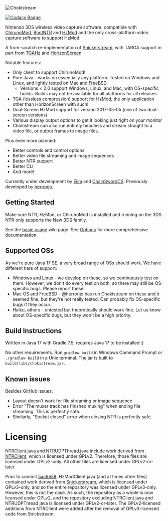 ![Chokistream](banner.svg)

[![Codacy Badge](https://app.codacy.com/project/badge/Grade/19617caaedb14f799e8d0c3595119386)](https://app.codacy.com/gh/Eiim/Chokistream/dashboard)

Nintendo 3DS wireless video capture software, compatible with [ChirunoMod](https://github.com/ChainSwordCS/ChirunoMod), [BootNTR](https://github.com/44670/BootNTR) and [HzMod](https://chainswordcs.com/horizon-by-sono.html) and the only cross-platform video capture software to support HzMod.

A from-scratch re-implementation of [Snickerstream](https://github.com/RattletraPM/Snickerstream), with TARGA support in part from [TGAHz](https://github.com/ChainSwordCS/TGAHz-Parsing) and [HorizonScreen](hps://github.com/gamingaddictionz03/HorizonM)

Notable features:
 * Only client to support ChirunoMod!
 * Pure Java - works on essentially any platform. Tested on Windows and Linux, and lightly tested on Mac and FreeBSD.
   * Versions < 2.0 support Windows, Linux, and Mac, with OS-specific builds. Builds may not be available for all platforms for all releases.
 * TGA (lossless compression) support for HzMod, the only application other than HorizonScreen with such!
 * Dual-Screen HzMod support for version 2017-05-05 (one of two dual-screen versions)
 * Various display output options to get it looking just right on your monitor
 * Chokistream can also run entirely headless and stream straight to a video file, or output frames to image files.

Plus even more planned:
 * Better controls and control options
 * Better video file streaming and image sequences
 * Better NTR support
 * Better CLI
 * And more!

Currently under development by [Eiim](https://github.com/Eiim) and [ChainSwordCS](https://github.com/ChainSwordCS). Previously developed by [herronjo](https://github.com/herronjo).

## Getting Started

Make sure NTR, HzMod, or ChirunoMod is installed and running on the 3DS. NTR only supports the New 3DS family.

See the [basic usage](https://github.com/Eiim/Chokistream/wiki/Basic-Chokistream-usage) wiki page. See [Options](https://github.com/Eiim/Chokistream/wiki/Options) for more comprehensive documentation.

## Supported OSs
As we're pure Java 17 SE, a very broad range of OSs should work. We have different tiers of support:
* Windows and Linux - we develop on these, so we continuously test on them. However, we don't do every test on both, so there may still be OS-specific bugs. Please report these!
* Mac OS and FreeBSD - @herronjo has run Chokistream on these and it seemed fine, but they're not really tested. Can probably fix OS-specific bugs if they occur.
* Haiku, others - untested but theoretically should work fine. Let us know about OS-specific bugs, but they won't be a high priority.

## Build Instructions

Written in Java 17 with Gradle 7.5, requires Java 17 to be installed :)

No other requirements. Run `gradlew build` in Windows Command Prompt or `./gradlew build` in a Unix terminal. The jar is built to `build/libs/chokistream.jar`.

## Known issues

Besides GitHub issues:
 * Layout doesn't work for file streaming or image sequence
 * Error "The muxer track has finished muxing" when ending file streaming. This is perfectly safe.
 * Similarly, "Socket closed" error when closing NTR is perfectly safe.

# Licensing

NTRClient.java and NTRUDPThread.java include work derived from [NTRClient](https://github.com/Nanquitas/NTRClient), which is licensed under GPLv2. Therefore, those files are licensed under GPLv2-only. All other files are licensed under GPLv2-or-later.

Prior to commit [5ac6e58](https://github.com/Eiim/Chokistream/commit/5ac6e585446b7e2bd3d652351066ad1fe421b70e), HzModClient.java (and at times other files) contained work derived from [Snickerstream](https://github.com/RattletraPM/Snickerstream), which is licensed under GPLv3-only, and so the entire repository was licensed under GPLv3-only. However, this is not the case. As such, the repository as a whole is now licensed under GPLv2, and the repository excluding NTRClient.java and NTRUDPThread.java is licensed under GPLv2-or-later. The GPLv2-licensed additions from NTRClient were added after the removal of GPLv3-licensed code from Snickstream.
